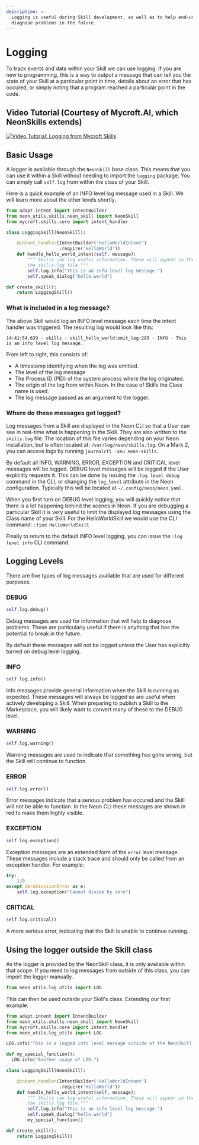 ```yaml
---
description: >-
  Logging is useful during Skill development, as well as to help end-users
  diagnose problems in the future.
---
```


# Logging

To track events and data within your Skill we can use logging. If you are new to programming, this is a way to output a message that can tell you the state of your Skill at a particular point in time, details about an error that has occured, or simply noting that a program reached a particular point in the code.

## Video Tutorial (Courtesy of Mycroft.AI, which NeonSkills extends)

[![Video Tutorial: Logging from Mycroft Skills](https://img.youtube.com/vi/1_yX1JCCYoM/maxresdefault.jpg)](https://www.youtube.com/watch?v=1_yX1JCCYoM)

## Basic Usage

A logger is available through the `NeonSkill` base class. This means that you can use it within a Skill without needing to import the `logging` package. You can simply call `self.log` from within the class of your Skill.

Here is a quick example of an INFO level log message used in a Skill. We will learn more about the other levels shortly.

```python
from adapt.intent import IntentBuilder
from neon_utils.skills.neon_skill import NeonSkill
from mycroft.skills.core import intent_handler

class LoggingSkill(NeonSkill):

    @intent_handler(IntentBuilder('HelloWorldIntent')
                    .require('HelloWorld'))
    def handle_hello_world_intent(self, message):
        """ Skills can log useful information. These will appear in the CLI and
        the skills.log file."""
        self.log.info("This is an info level log message.")
        self.speak_dialog("hello.world")

def create_skill():
    return LoggingSkill()
```

### What is included in a log message?

The above Skill would log an INFO level message each time the intent handler was triggered. The resulting log would look like this:

```log
14:41:54.639 - skills - skill_hello_world:emit_log:285 - INFO - This is an info level log message.
```

From left to right, this consists of:

- A timestamp identifying when the log was emitted.
- The level of the log message
- The Process ID (PID) of the system process where the log originated.
- The origin of the log from within Neon. In the case of Skills the Class name is used.
- The log message passed as an argument to the logger.

### Where do these messages get logged?

Log messages from a Skill are displayed in the Neon CLI so that a User can see in real-time what is happening in the Skill. They are also written to the `skills.log` file. The location of this file varies depending on your Neon installation, but is often located at: `/var/log/neon/skills.log`. On a Mark 2, you can access logs by running `journalctl -xeu neon-skills`.

By default all INFO, WARNING, ERROR, EXCEPTION and CRITICAL level messages will be logged. DEBUG level messages will be logged if the User explicitly requests it. This can be done by issuing the `:log level debug` command in the CLI, or changing the `log_level` attribute in the Neon configuration. Typically this will be located at `~/.config/neon/neon.yaml`.

When you first turn on DEBUG level logging, you will quickly notice that there is a lot happening behind the scenes in Neon. If you are debugging a particular Skill it is very useful to limit the displayed log messages using the Class name of your Skill. For the HelloWorldSkill we would use the CLI command: `:find HelloWorldSkill`

Finally to return to the default INFO level logging, you can issue the `:log level info` CLI command.

## Logging Levels

There are five types of log messages available that are used for different purposes.

### DEBUG

```python
self.log.debug()
```

Debug messages are used for information that will help to diagnose problems. These are particularly useful if there is anything that has the potential to break in the future.

By default these messages will not be logged unless the User has explicitly turned on debug level logging.

### INFO

```python
self.log.info()
```

Info messages provide general information when the Skill is running as expected. These messages will always be logged so are useful when actively developing a Skill. When preparing to publish a Skill to the Marketplace, you will likely want to convert many of these to the DEBUG level.

### WARNING

```python
self.log.warning()
```

Warning messages are used to indicate that something has gone wrong, but the Skill will continue to function.

### ERROR

```python
self.log.error()
```

Error messages indicate that a serious problem has occured and the Skill will not be able to function. In the Neon CLI these messages are shown in red to make them highly visible.

### EXCEPTION

```python
self.log.exception()
```

Exception messages are an extended form of the `error` level message. These messages include a stack trace and should only be called from an exception handler. For example:

```python
try:
    1/0
except ZeroDivisionError as e:
    self.log.exception("Cannot divide by zero")
```

### CRITICAL

```python
self.log.critical()
```

A more serious error, indicating that the Skill is unable to continue running.

## Using the logger outside the Skill class

As the logger is provided by the NeonSkill class, it is only available within that scope. If you need to log messages from outside of this class, you can import the logger manually.

```python
from neon_utils.log_utils import LOG
```

This can then be used outside your Skill's class. Extending our first example:

```python
from adapt.intent import IntentBuilder
from neon_utils.skills.neon_skill import NeonSkill
from mycroft.skills.core import intent_handler
from neon_utils.log_utils import LOG

LOG.info("This is a logged info level message outside of the NeonSkill Class scope")

def my_special_function():
  LOG.info("Another usage of LOG.")

class LoggingSkill(NeonSkill):

    @intent_handler(IntentBuilder('HelloWorldIntent')
                    .require('HelloWorld'))
    def handle_hello_world_intent(self, message):
        """ Skills can log useful information. These will appear in the CLI and
        the skills.log file."""
        self.log.info("This is an info level log message.")
        self.speak_dialog("hello.world")
        my_special_function()

def create_skill():
    return LoggingSkill()
```

